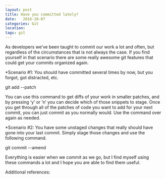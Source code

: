```yaml
---
layout: post
title: Have you committed lately?
date:   2016-10-07
categories: Git
location:
tags: git
---
```


As developers we’ve been taught to commit our work a lot and often, but regardless of the circumstances that is not always the case. If you find yourself in that scenario there are some really awesome git features that could get your commits organized again. 

*Scenario #1: You should have committed several times by now, but you forgot, got distracted, etc. 

git add --patch 

You can use this command to get diffs of your work in smaller patches, and by  pressing ‘y’ or ’n’ you can decide which of those snippets to stage. Once you get through all of the patches of code you want to add for your next commit, you can just commit as you normally would. Use the command over again as needed. 

*Scenario #2: You have some unstaged changes that really should have gone into your last commit. Simply stage those changes and use the following command.

git commit --amend

Everything is easier when we commit as we go, but I find myself using these commands a lot and I hope you are able to find them useful.

Additional references: 
[](https://git-scm.com/docs/git-add)
[](https://help.github.com/articles/changing-a-commit-message/)
